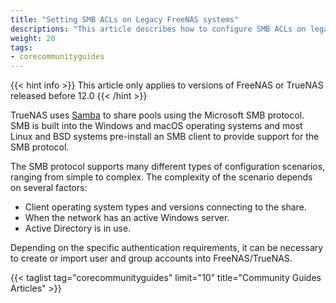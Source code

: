 ```yaml
---
title: "Setting SMB ACLs on Legacy FreeNAS systems"
descriptions: "This article describes how to configure SMB ACLs on legacy FreeNAS or TrueNAS released before 12.0"
weight: 20
tags:
- corecommunityguides
---
```


{{< hint info >}}
This article only applies to versions of FreeNAS or TrueNAS released before 12.0
{{< /hint >}}

TrueNAS uses [Samba](https://www.samba.org/) to share pools using the Microsoft SMB protocol.
SMB is built into the Windows and macOS operating systems and most Linux and BSD systems pre-install an SMB client to provide support for the SMB protocol.

The SMB protocol supports many different types of configuration scenarios, ranging from simple to complex.
The complexity of the scenario depends on several factors:

* Client operating system types and versions connecting to the share.
* When the network has an active Windows server.
* Active Directory is in use.

Depending on the specific authentication requirements, it can be necessary to create or import user and group accounts into FreeNAS/TrueNAS.

{{< taglist tag="corecommunityguides" limit="10" title="Community Guides Articles" >}}
